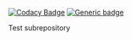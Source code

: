 [![Codacy Badge](https://api.codacy.com/project/badge/Grade/d200fbaf04e94a02882f77faf85a238b)](https://app.codacy.com/manual/pujamudaliar/subrepo?utm_source=github.com&utm_medium=referral&utm_content=pujamudaliar/subrepo&utm_campaign=Badge_Grade_Dashboard)
[![Generic badge](https://img.shields.io/badge/CODACY-STATUS-<COLOR>.svg)](https://app.codacy.com/manual/pujamudaliar/subrepo/dashboard)


Test subrepository
